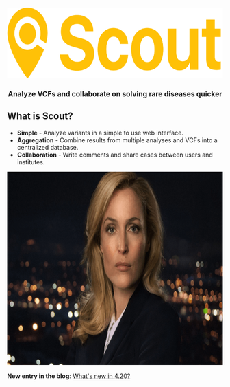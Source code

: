 <p align="center">
	<a href="https://clinical-genomics.github.io/scout">
		<img height="165" width="637" src="img/logo-display.png">
	</a>
	<h3 align="center">Analyze VCFs and collaborate on solving rare diseases quicker</h3>
</p>

## What is Scout?

- **Simple** - Analyze variants in a simple to use web interface.
- **Aggregation** - Combine results from multiple analyses and VCFs into a centralized database.
- **Collaboration** - Write comments and share cases between users and institutes.

<p align="center"><img height="450" width="800" src="img/v4.png"></p>

**New entry in the blog**: [What's new in 4.20?](blog/new-4.20.md)

